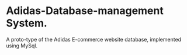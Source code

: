 # Adidas-Database-management System.
A proto-type of the Adidas E-commerce website database, implemented using MySql. 
